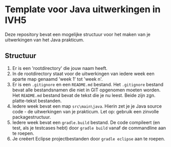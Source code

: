 # Template voor Java uitwerkingen in IVH5 #

Deze repository bevat een mogelijke structuur voor het maken van je uitwerkingen van het Java prakticum. 

## Structuur ##

1. Er is een 'rootdirectory' die jouw naam heeft.
2. In de rootdirectory staat voor de uitwerkingen van iedere week een aparte map genaamd 'week 1' tot 'week n'.
3. Er is een `.gitignore` en een `README.md` bestand. Het `.gitignore` bestand bevat alle bestandsnamen die niet in GIT opgenomen moeten worden. Het `README.md` bestand bevat de tekst die je nu leest. Beide zijn zgn. platte-tekst bestanden.
4. Iedere week bevat een map `src\main\java`. Hierin zet je je Java source code - de uitwerkingen van je prakticum. Let op: gebruik een zinvolle packagestructuur.
5. Iedere week bevat een `gradle.build` bestand. De code compileert (en test, als je testcases hebt) door `gradle build` vanaf de commandline aan te roepen.
6. Je creëert Eclipse projectbestanden door `gradle eclipse` aan te roepen. 